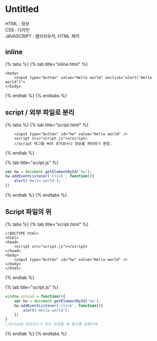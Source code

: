 # Untitled

HTML : 정보  
CSS : 디자인  
JAVASCRIPT : 웹브라우저, HTML 제어



## inline

{% tabs %}
{% tab title="inline.html" %}
```markup
<body>
    <input type="button" value="Hello world" onclick="alert('Hello world')">
</body>
```
{% endtab %}
{% endtabs %}

## script / 외부 파일로 분리 

{% tabs %}
{% tab title="script.html" %}
```markup
    <input type="button" id="hw" value="Hello world" />
    <script src="script.js"></script>
    //script 태그를 써야 유지보수나 정보를 제어하기 편함.
```
{% endtab %}

{% tab title="script.js" %}
```javascript
var hw = document.getElementById('hw');
hw.addEventListener('click', function(){
    alert('Hello world');
})
```
{% endtab %}
{% endtabs %}

## Script 파일의 위

{% tabs %}
{% tab title="script.html" %}
```markup
<!DOCTYPE html>
<html>
<head>
    <script src="script.js"></script>
</head>
<body>
    <input type="button" id="hw" value="Hello world" />
</body>
</html>
```
{% endtab %}

{% tab title="script.js" %}
```javascript
window.onload = function(){
    var hw = document.getElementById('hw');
    hw.addEventListener('click', function(){
        alert('Hello world');
    })
}
//onload 모든코드가 모두 읽혔을 때 함수를 실행시켜
```
{% endtab %}
{% endtabs %}

